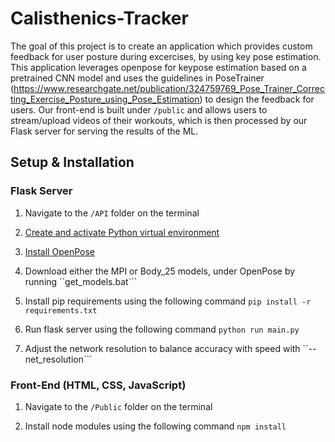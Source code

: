 # Calisthenics-Tracker

The goal of this project is to create an application which provides custom feedback for user posture during excercises, by using key pose estimation. This application leverages openpose for keypose estimation based on a pretrained CNN model and uses the guidelines in PoseTrainer (https://www.researchgate.net/publication/324759769_Pose_Trainer_Correcting_Exercise_Posture_using_Pose_Estimation) to design the feedback for users. Our front-end is built under ```/public``` and allows users to stream/upload videos of their workouts, which is then processed by our Flask server for serving the results of the ML.

## Setup & Installation

### Flask Server
1. Navigate to the ```/API``` folder on the terminal

2. [Create and activate Python virtual environment](https://docs.python.org/3/library/venv.html)

3. [Install OpenPose](https://github.com/CMU-Perceptual-Computing-Lab/openpose)  

4. Download either the MPI or Body_25 models, under OpenPose by running ``get_models.bat```

5. Install pip requirements using the following command ```pip install -r requirements.txt```

6. Run flask server using the following command ```python run main.py```

7. Adjust the network resolution to balance accuracy with speed with ``--net_resolution```

### Front-End (HTML, CSS, JavaScript)

1. Navigate to the ```/Public``` folder on the terminal

2. Install node modules using the following command ```npm install```
